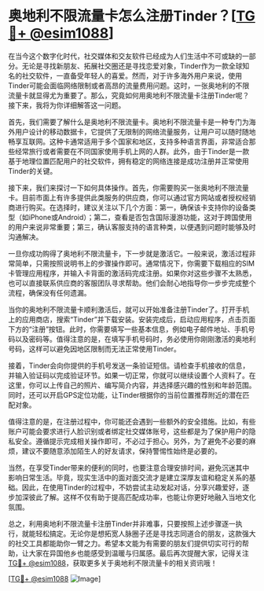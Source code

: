 # 奥地利不限流量卡怎么注册Tinder？[[TG💪+ @esim1088](https://t.me/s/esim1088)]

在当今这个数字化时代，社交媒体和交友软件已经成为人们生活中不可或缺的一部分。无论是寻找新朋友、拓展社交圈还是寻找恋爱对象，Tinder作为一款全球知名的社交软件，一直备受年轻人的喜爱。然而，对于许多海外用户来说，使用Tinder可能会面临网络限制或者高昂的流量费用问题。这时，一张奥地利的不限流量卡就显得尤为重要了。那么，究竟如何用奥地利不限流量卡注册Tinder呢？接下来，我将为你详细解答这一问题。

首先，我们需要了解什么是奥地利不限流量卡。奥地利不限流量卡是一种专门为海外用户设计的移动数据卡，它提供了无限制的网络流量服务，让用户可以随时随地畅享互联网。这种卡通常适用于多个国家和地区，支持多种语言界面，非常适合那些经常旅行或者需要在不同国家使用手机上网的人群。此外，由于Tinder是一款基于地理位置匹配用户的社交软件，拥有稳定的网络连接是成功注册并正常使用Tinder的关键。

接下来，我们来探讨一下如何具体操作。首先，你需要购买一张奥地利不限流量卡。目前市面上有许多提供此类服务的供应商，你可以通过官方网站或者授权经销商进行购买。在选择时，建议关注以下几个方面：第一，确保该卡支持你的设备类型（如iPhone或Android）；第二，查看是否包含国际漫游功能，这对于跨国使用的用户来说非常重要；第三，确认客服支持的语言种类，以便遇到问题时能够及时沟通解决。

一旦你成功购得了奥地利不限流量卡，下一步就是激活它。一般来说，激活过程非常简单，只需按照说明书上的步骤操作即可。通常情况下，你需要下载相应的SIM卡管理应用程序，并输入卡背面的激活码完成注册。如果你对这些步骤不太熟悉，也可以直接联系供应商的客服团队寻求帮助。他们会耐心地指导你一步步完成整个流程，确保没有任何遗漏。

当你的奥地利不限流量卡顺利激活后，就可以开始准备注册Tinder了。打开手机上的应用商店，搜索“Tinder”并下载安装。安装完成后，启动应用程序，点击页面下方的“注册”按钮。此时，你需要填写一些基本信息，例如电子邮件地址、手机号码以及密码等。值得注意的是，在填写手机号码时，务必使用你刚刚激活的奥地利号码，这样可以避免因地区限制而无法正常使用Tinder。

接着，Tinder会向你提供的手机号发送一条验证短信。请检查手机接收的信息，并输入验证码以完成验证环节。如果一切正常，你就可以继续设置个人资料了。在这里，你可以上传自己的照片、编写简介内容，并选择感兴趣的性别和年龄范围。同时，还可以开启GPS定位功能，让Tinder根据你的当前位置推荐附近的潜在匹配对象。

值得注意的是，在注册过程中，你可能还会遇到一些额外的安全措施。比如，有些账户可能会要求进行人脸识别或者绑定社交媒体账号，这些都是为了保护用户的隐私安全。遵循提示完成相关操作即可，不必过于担心。另外，为了避免不必要的麻烦，建议不要随意添加陌生人的好友请求，保持警惕性始终是必要的。

当然，在享受Tinder带来的便利的同时，也要注意合理安排时间，避免沉迷其中影响日常生活。毕竟，现实生活中的面对面交流才是建立深厚友谊和稳定关系的基础。因此，在使用Tinder的过程中，不妨尝试主动发起对话，分享兴趣爱好，逐步加深彼此了解。这样不仅有助于提高匹配成功率，也能让你更好地融入当地文化氛围。

总之，利用奥地利不限流量卡注册Tinder并非难事，只要按照上述步骤逐一执行，就能轻松搞定。无论你是想拓宽人脉圈子还是寻找志同道合的朋友，这款强大的社交工具都能助你一臂之力。希望本文能为有需要的朋友们提供切实可行的帮助，让大家在异国他乡也能感受到温暖与归属感。最后再次提醒大家，记得关注[TG💪+ @esim1088](https://t.me/s/esim1088)，获取更多关于奥地利不限流量卡的相关资讯哦！

[[TG💪+ @esim1088](https://t.me/s/esim1088) ![Image](https://i.postimg.cc/4NQfJmqS/Snipaste-2025-05-13-00-14-12.png)]